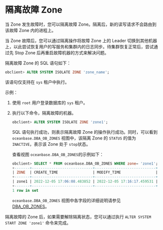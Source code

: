 # 隔离故障 Zone

当 Zone 发生故障时，您可以隔离故障 Zone。隔离后，新的读写请求不会路由到该故障 Zone 内的进程上。

当 Zone 故障后，您可以通过隔离操作将故障 Zone 上的 Leader 切换到其他机器上，以此尝试恢复用户的写服务和集群内的日志同步。待集群恢复正常后，尝试通过先 Stop Zone 后再重启故障机器的方式来解决问题。

隔离故障 Zone 的 SQL 语句如下：

```sql
obclient> ALTER SYSTEM ISOLATE ZONE 'zone_name';
```

该语句仅支持在 `sys` 租户中执行。

示例：

1. 使用 `root` 用户登录数据库的 `sys` 租户。

2. 执行以下命令，隔离故障的机器。

   ```sql
   obclient> ALTER SYSTEM ISOLATE ZONE 'zone1';
   ```

   SQL 语句执行成功，则表示隔离故障 Zone 的操作执行成功。同时，可以看到 `oceanbase.DBA_OB_ZONES` 视图中，该隔离 Zone 的 `STATUS` 的值为 `INACTIVE`，表示该 Zone 处于 `stop`状态。

   查看视图 `oceanbase.DBA_OB_ZONES`的示例如下：

   ```sql
   obclient> SELECT * FROM oceanbase.DBA_OB_ZONES WHERE zone= 'zone1';
   +-------+----------------------------+----------------------------+----------+-----+----------+-----------+
   | ZONE  | CREATE_TIME                | MODIFY_TIME                | STATUS   | IDC | REGION   | TYPE      |
   +-------+----------------------------+----------------------------+----------+-----+----------+-----------+
   | zone1 | 2022-12-05 17:06:08.483852 | 2022-12-05 17:16:17.459531 | INACTIVE | HZ0 | hangzhou | ReadWrite |
   +-------+----------------------------+----------------------------+----------+-----+----------+-----------+
   1 row in set
   ```

   `oceanbase.DBA_OB_ZONES` 视图中各字段的详细说明请参见 [DBA_OB_ZONES](../../../../7.reference/14.system-reference/4.system-view-for-mysql/2.dictionary-view-5/63.oceanbase-dba_ob_zones.md)。

隔离故障的 Zone 后，如果需要解除隔离状态，您可以通过执行 `ALTER SYSTEM START ZONE 'zone1'` 命令来完成。
